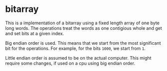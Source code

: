 # bitarray

This is a implementation of a bitarray using a fixed length array of one byte long words.
The operations treat the words as one contigious whole and get and set bits at a given index.

Big endian order is used. This means that we start from the most significant bit for the
operations. For example, for the bits `1000`, we start from `1`.

Little endian order is assumed to be on the actual computer. This might require some changes,
if used on a cpu using big endian order.
